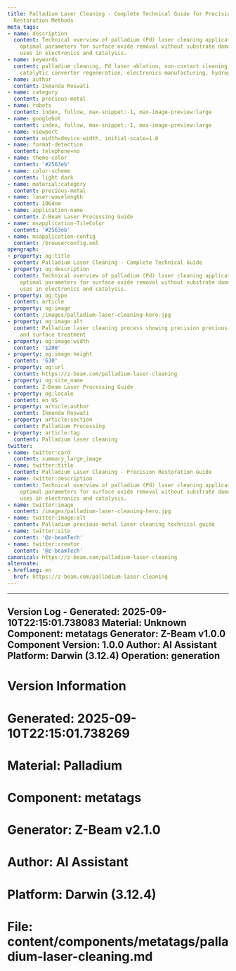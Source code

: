 ```yaml
---
title: Palladium Laser Cleaning - Complete Technical Guide for Precision Precious-Metal
  Restoration Methods
meta_tags:
- name: description
  content: Technical overview of palladium (Pd) laser cleaning applications, including
    optimal parameters for surface oxide removal without substrate damage, and industrial
    uses in electronics and catalysis.
- name: keywords
  content: palladium cleaning, Pd laser ablation, non-contact cleaning, surface decontamination,
    catalytic converter regeneration, electronics manufacturing, hydrogen membranes
- name: author
  content: Ikmanda Roswati
- name: category
  content: precious-metal
- name: robots
  content: index, follow, max-snippet:-1, max-image-preview:large
- name: googlebot
  content: index, follow, max-snippet:-1, max-image-preview:large
- name: viewport
  content: width=device-width, initial-scale=1.0
- name: format-detection
  content: telephone=no
- name: theme-color
  content: '#2563eb'
- name: color-scheme
  content: light dark
- name: material:category
  content: precious-metal
- name: laser:wavelength
  content: 1064nm
- name: application-name
  content: Z-Beam Laser Processing Guide
- name: msapplication-TileColor
  content: '#2563eb'
- name: msapplication-config
  content: /browserconfig.xml
opengraph:
- property: og:title
  content: Palladium Laser Cleaning - Complete Technical Guide
- property: og:description
  content: Technical overview of palladium (Pd) laser cleaning applications, including
    optimal parameters for surface oxide removal without substrate damage, and industrial
    uses in electronics and catalysis.
- property: og:type
  content: article
- property: og:image
  content: /images/palladium-laser-cleaning-hero.jpg
- property: og:image:alt
  content: Palladium laser cleaning process showing precision precious-metal restoration
    and surface treatment
- property: og:image:width
  content: '1200'
- property: og:image:height
  content: '630'
- property: og:url
  content: https://z-beam.com/palladium-laser-cleaning
- property: og:site_name
  content: Z-Beam Laser Processing Guide
- property: og:locale
  content: en_US
- property: article:author
  content: Ikmanda Roswati
- property: article:section
  content: Palladium Processing
- property: article:tag
  content: Palladium laser cleaning
twitter:
- name: twitter:card
  content: summary_large_image
- name: twitter:title
  content: Palladium Laser Cleaning - Precision Restoration Guide
- name: twitter:description
  content: Technical overview of palladium (Pd) laser cleaning applications, including
    optimal parameters for surface oxide removal without substrate damage, and industrial
    uses in electronics and catalysis.
- name: twitter:image
  content: /images/palladium-laser-cleaning-hero.jpg
- name: twitter:image:alt
  content: Palladium precious-metal laser cleaning technical guide
- name: twitter:site
  content: '@z-beamTech'
- name: twitter:creator
  content: '@z-beamTech'
canonical: https://z-beam.com/palladium-laser-cleaning
alternate:
- hreflang: en
  href: https://z-beam.com/palladium-laser-cleaning
---
```


---
Version Log - Generated: 2025-09-10T22:15:01.738083
Material: Unknown
Component: metatags
Generator: Z-Beam v1.0.0
Component Version: 1.0.0
Author: AI Assistant
Platform: Darwin (3.12.4)
Operation: generation
---

# Version Information
# Generated: 2025-09-10T22:15:01.738269
# Material: Palladium
# Component: metatags
# Generator: Z-Beam v2.1.0
# Author: AI Assistant
# Platform: Darwin (3.12.4)
# File: content/components/metatags/palladium-laser-cleaning.md
